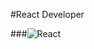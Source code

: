 
#React Developer

###![React](https://img.shields.io/badge/react-%2320232a.svg?style=for-the-badge&logo=react&logoColor=%2361DAFB)
